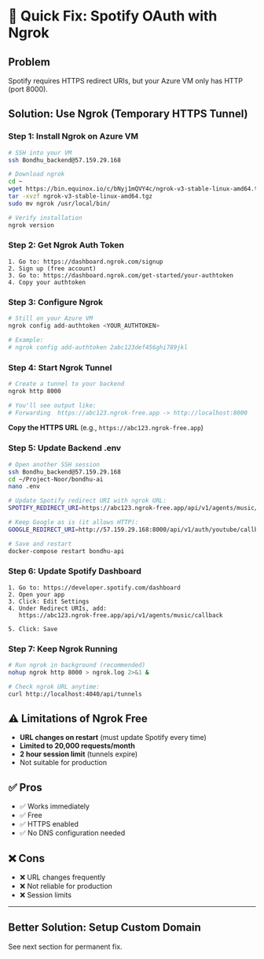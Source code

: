# 🚀 Quick Fix: Spotify OAuth with Ngrok

## Problem
Spotify requires HTTPS redirect URIs, but your Azure VM only has HTTP (port 8000).

## Solution: Use Ngrok (Temporary HTTPS Tunnel)

### Step 1: Install Ngrok on Azure VM

```bash
# SSH into your VM
ssh Bondhu_backend@57.159.29.168

# Download ngrok
cd ~
wget https://bin.equinox.io/c/bNyj1mQVY4c/ngrok-v3-stable-linux-amd64.tgz
tar -xvzf ngrok-v3-stable-linux-amd64.tgz
sudo mv ngrok /usr/local/bin/

# Verify installation
ngrok version
```

### Step 2: Get Ngrok Auth Token

```
1. Go to: https://dashboard.ngrok.com/signup
2. Sign up (free account)
3. Go to: https://dashboard.ngrok.com/get-started/your-authtoken
4. Copy your authtoken
```

### Step 3: Configure Ngrok

```bash
# Still on your Azure VM
ngrok config add-authtoken <YOUR_AUTHTOKEN>

# Example:
# ngrok config add-authtoken 2abc123def456ghi789jkl
```

### Step 4: Start Ngrok Tunnel

```bash
# Create a tunnel to your backend
ngrok http 8000

# You'll see output like:
# Forwarding  https://abc123.ngrok-free.app -> http://localhost:8000
```

**Copy the HTTPS URL** (e.g., `https://abc123.ngrok-free.app`)

### Step 5: Update Backend .env

```bash
# Open another SSH session
ssh Bondhu_backend@57.159.29.168
cd ~/Project-Noor/bondhu-ai
nano .env

# Update Spotify redirect URI with ngrok URL:
SPOTIFY_REDIRECT_URI=https://abc123.ngrok-free.app/api/v1/agents/music/callback

# Keep Google as is (it allows HTTP):
GOOGLE_REDIRECT_URI=http://57.159.29.168:8000/api/v1/auth/youtube/callback

# Save and restart
docker-compose restart bondhu-api
```

### Step 6: Update Spotify Dashboard

```
1. Go to: https://developer.spotify.com/dashboard
2. Open your app
3. Click: Edit Settings
4. Under Redirect URIs, add:
   https://abc123.ngrok-free.app/api/v1/agents/music/callback

5. Click: Save
```

### Step 7: Keep Ngrok Running

```bash
# Run ngrok in background (recommended)
nohup ngrok http 8000 > ngrok.log 2>&1 &

# Check ngrok URL anytime:
curl http://localhost:4040/api/tunnels
```

## ⚠️ Limitations of Ngrok Free

- **URL changes on restart** (must update Spotify every time)
- **Limited to 20,000 requests/month**
- **2 hour session limit** (tunnels expire)
- Not suitable for production

## ✅ Pros
- ✅ Works immediately
- ✅ Free
- ✅ HTTPS enabled
- ✅ No DNS configuration needed

## ❌ Cons
- ❌ URL changes frequently
- ❌ Not reliable for production
- ❌ Session limits

---

## Better Solution: Setup Custom Domain

See next section for permanent fix.
